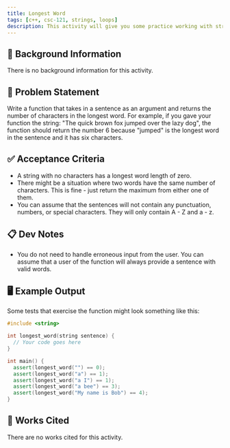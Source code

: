```yaml
---
title: Longest Word
tags: [c++, csc-121, strings, loops]
description: This activity will give you some practice working with strings and loops.
---
```


## 🔖 Background Information

There is no background information for this activity.

## 🎯 Problem Statement

Write a function that takes in a sentence as an argument and returns the number of characters in the longest word. For example, if you gave your function the string: "The quick brown fox jumped over the lazy dog", the function should return the number 6 because "jumped" is the longest word in the sentence and it has six characters.

## ✅ Acceptance Criteria

* A string with no characters has a longest word length of zero.
* There might be a situation where two words have the same number of characters. This is fine - just return the maximum from either one of them.
* You can assume that the sentences will not contain any punctuation, numbers, or special characters. They will only contain A - Z and a - z.

## 📋 Dev Notes

* You do not need to handle erroneous input from the user. You can assume that a user of the function will always provide a sentence with valid words.

## 🖥️ Example Output

Some tests that exercise the function might look something like this:

```cpp
#include <string>

int longest_word(string sentence) {
  // Your code goes here
}

int main() {
  assert(longest_word("") == 0);
  assert(longest_word("a") == 1);
  assert(longest_word("a I") == 1);
  assert(longest_word("a bee") == 3);
  assert(longest_word("My name is Bob") == 4);
}
```

## 📘 Works Cited

There are no works cited for this activity.
